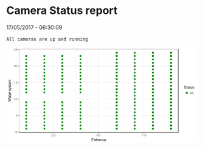 Camera Status report
================
17/05/2017 - 06:30:09

    All cameras are up and running

![](camreport_files/figure-markdown_github/unnamed-chunk-2-1.png)

